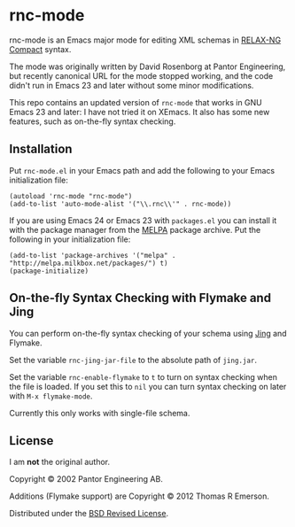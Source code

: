 # rnc-mode

rnc-mode is an Emacs major mode for editing XML schemas in
[RELAX-NG](http://relaxng.org/)
[Compact](http://relaxng.org/compact-20021121.html) syntax.

The mode was originally written by David Rosenborg at Pantor Engineering, but
recently canonical URL for the mode stopped working, and the code didn't run
in Emacs 23 and later without some minor modifications.

This repo contains an updated version of `rnc-mode` that works in GNU Emacs 23
and later: I have not tried it on XEmacs. It also has some new features, such
as on-the-fly syntax checking.

## Installation

Put `rnc-mode.el` in your Emacs path and add the following to your Emacs
initialization file:

    (autoload 'rnc-mode "rnc-mode")
    (add-to-list 'auto-mode-alist '("\\.rnc\\'" . rnc-mode))

If you are using Emacs 24 or Emacs 23 with `packages.el` you can install it
with the package manager from the [MELPA](http://melpa.milkbox.net/) package
archive. Put the following in your initialization file:

    (add-to-list 'package-archives '("melpa" . "http://melpa.milkbox.net/packages/") t)
    (package-initialize)

## On-the-fly Syntax Checking with Flymake and Jing

You can perform on-the-fly syntax checking of your schema using
[Jing](http://www.thaiopensource.com/relaxng/jing.html) and Flymake.

Set the variable `rnc-jing-jar-file` to the absolute path of `jing.jar`.

Set the variable `rnc-enable-flymake` to `t` to turn on syntax checking when
the file is loaded. If you set this to `nil` you can turn syntax checking on
later with `M-x flymake-mode`.

Currently this only works with single-file schema.

## License

I am __not__ the original author.

Copyright &copy; 2002 Pantor Engineering AB.

Additions (Flymake support) are Copyright &copy; 2012 Thomas R Emerson.

Distributed under the [BSD Revised License](http://opensource.org/licenses/BSD-3-Clause).
